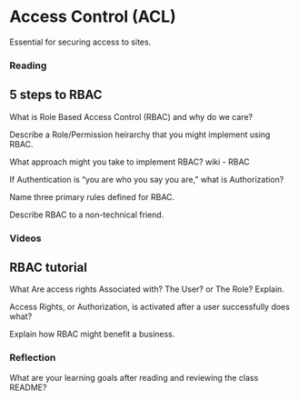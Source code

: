# Access Control (ACL)

Essential for securing access to sites.

### Reading

## 5 steps to RBAC

What is Role Based Access Control (RBAC) and why do we care?  


Describe a Role/Permission heirarchy that you might implement using RBAC.  


What approach might you take to implement RBAC?
wiki - RBAC  


If Authentication is “you are who you say you are,” what is Authorization?  


Name three primary rules defined for RBAC.  


Describe RBAC to a non-technical friend.  


### Videos

## RBAC tutorial

What Are access rights Associated with? The User? or The Role? Explain.  


Access Rights, or Authorization, is activated after a user successfully does what?  


Explain how RBAC might benefit a business.  


### Reflection

What are your learning goals after reading and reviewing the class README?  

